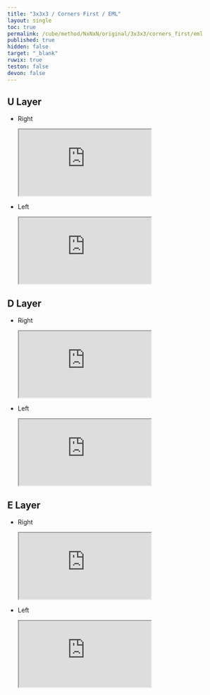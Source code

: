 ```yaml
---
title: "3x3x3 / Corners First / EML"
layout: single
toc: true
permalink: /cube/method/NxNxN/original/3x3x3/corners_first/eml
published: true
hidden: false
target: "_blank"
ruwix: true
teston: false
devon: false
---
```

<span
  id     = "cube"
  teston = "{{page.teston}}"
  devon  = "{{page.devon}}" >
</span>

<head>
  <base target = "{{page.target}}">
</head>



## U Layer

- Right

  <iframe
    src = "https://ruwix.com/widget/3d/?alg=M%20R%20U%20M'%20U'%20R'&colored=F%20U%20FDL%20FDR%20FR&hover=9&speed=500&flags=canvas"
  ></iframe>

- Left

  <iframe
    src = "https://ruwix.com/widget/3d/?alg=S%20F'%20U'%20S'%20U%20F&colored=U%20R%20RFD%20RBD%20RF&hover=9&speed=500&flags=canvas"
  ></iframe>



## D Layer

- Right

  <iframe
    src = "https://ruwix.com/widget/3d/?alg=R%20U%20M'%20U'%20r'&colored=F%20U%20FDL%20FDR%20FR&hover=9&speed=500&flags=canvas"
  ></iframe>

- Left

  <iframe
    src = "https://ruwix.com/widget/3d/?alg=F'%20U'%20S'%20U%20f&colored=U%20R%20RFD%20RBD%20RF&hover=9&speed=500&flags=canvas"
  ></iframe>



## E Layer

- Right

  <iframe
    src = "https://ruwix.com/widget/3d/?alg=R%20U%20M%20U'%20R'%20M'%20d%20M%20R%20U%20M'%20U'%20R'&colored=U%20F%20R%20FR%20FDL%20FDR%20BDR&setupmoves=d'&hover=9&speed=500&flags=canvas"
  ></iframe>

- Left

  <iframe
    src = "https://ruwix.com/widget/3d/?alg=F'%20U'%20S%20U%20F%20S'%20d'%20S%20F'%20U'%20S'%20U%20F&colored=U%20R%20F%20RF%20RDF%20RDB%20FDL&setupmoves=d&hover=9&speed=500&flags=canvas"
  ></iframe>
